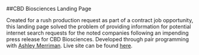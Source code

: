 ##CBD Biosciences Landing Page

Created for a rush production request as part of a contract job opportunity, this landing page solved the problem of providing information for potential internet search requests for the noted companies following an impending press release for CBD Biosciences. Developed through pair programming with [Ashley Merriman](https://github.com/amerriman). Live site can be found [here](http://cbdbio.com.cp-43.webhostbox.net/).
